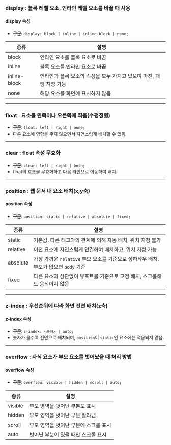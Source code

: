 ### display : 블록 레벨 요소, 인라인 레벨 요소를 바꿀 때 사용

#### display 속성
- **구문**: `display: block | inline | inline-block | none;`

| **종류** | **설명** |
| --- | --- |
| block | 인라인 요소를 블록 요소로 바꿈 |
| inline | 블록 요소를 인라인 요소로 바꿈 |
| inline-block | 인라인과 블록 요소의 속성을 모두 가지고 있으며 마진, 패딩 지정 가능 |
| none | 해당 요소를 화면에 표시하지 않음 |

---

### float : 요소를 왼쪽이나 오른쪽에 띄움(수평정렬)
- **구문**: `float: left | right | none;`
- 다른 요소에 영향을 주지 않으면서 자연스럽게 배치할 수 있음.

---

### clear : float 속성 무효화
- **구문**: `clear: left | right | both;`
- float의 흐름을 무효화하고 다음 라인으로 이동하여 배치.

---

### position : 웹 문서 내 요소 배치(x,y축)

#### position 속성
- **구문**: `position: static | relative | absolute | fixed;`

| **종류** | **설명** |
| --- | --- |
| static | 기본값. 다른 태그와의 관계에 의해 자동 배치, 위치 지정 불가 |
| relative | 이전 요소에 자연스럽게 연결하여 배치하고, 위치 지정 가능 |
| absolute | 가장 가까운 `relative` 부모 요소를 기준으로 상하좌우 배치. 부모가 없으면 `body` 기준 |
| fixed | 다른 요소와 상관없이 뷰포트를 기준으로 고정 배치, 스크롤해도 움직이지 않음 |

---

### z-index : 우선순위에 따라 화면 전면 배치(z축)

#### z-index 속성
- **구문**: `z-index: <숫자> | auto;`
- 숫자가 클수록 전면으로 배치되며, `position`이 `static`인 요소에는 적용되지 않음.

---

### overflow : 자식 요소가 부모 요소를 벗어났을 때 처리 방법

#### overflow 속성
- **구문**: `overflow: visible | hidden | scroll | auto;`

| **종류** | **설명** |
| --- | --- |
| visible | 부모 영역을 벗어난 부분도 표시 |
| hidden | 부모 영역을 벗어난 부분 잘라냄 |
| scroll | 부모 영역을 벗어난 부분에 스크롤 표시 |
| auto | 벗어난 부분이 있을 때만 스크롤 표시 |
